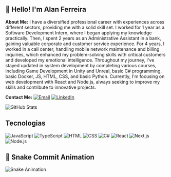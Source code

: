 ## 👋 Hello! I'm Alan Ferreira

**About Me:**
I have a diversified professional career with experiences across different sectors, providing me with a solid skill set. I worked for 1 year as a Software Development Intern, where I began applying my knowledge practically. Then, I spent 2 years as an Administrative Assistant in a bank, gaining valuable corporate and customer service experience. For 4 years, I worked in a call center, handling mobile network maintenance and billing inquiries, which enhanced my problem-solving skills with critical customers and developed my emotional intelligence. Throughout my journey, I've stayed updated in system development by completing various courses, including Game Development in Unity and Unreal, basic C# programming, basic Docker, JS, HTML, CSS, and basic Python. Currently, I'm focusing on web development with React and Node.js, always seeking to improve my skills and contribute to innovative projects.

**Contact Me:**
[![Email](https://img.shields.io/badge/Email-Alanferreira--@outlook.com-blue)](mailto:Alanferreira-@outlook.com)
[![LinkedIn](https://img.shields.io/badge/LinkedIn-devalanferreira-blue?logo=linkedin)](https://www.linkedin.com/in/devalanferreira/)

![GitHub Stats](https://github-readme-stats.vercel.app/api?username=AllanSafe&show_icons=true&theme=radical)

## Tecnologias

![JavaScript](https://img.shields.io/badge/-JavaScript-F7DF1E?logo=javascript&logoColor=black&style=flat-square)
![TypeScript](https://img.shields.io/badge/-TypeScript-007ACC?logo=typescript&logoColor=white&style=flat-square)
![HTML](https://img.shields.io/badge/-HTML5-E34F26?logo=html5&logoColor=white&style=flat-square)
![CSS](https://img.shields.io/badge/-CSS3-1572B6?logo=css3&logoColor=white&style=flat-square)
![C#](https://img.shields.io/badge/-C%23-239120?logo=c-sharp&logoColor=white&style=flat-square)
![React](https://img.shields.io/badge/-React-61DAFB?logo=react&logoColor=black&style=flat-square)
![Next.js](https://img.shields.io/badge/-Next.js-000000?logo=nextdotjs&logoColor=white&style=flat-square)
![Node.js](https://img.shields.io/badge/-Node.js-339933?logo=nodedotjs&logoColor=white&style=flat-square)

## 🐍 Snake Commit Animation

![Snake Animation](https://github.com/AllanSafe/snake_game/blob/output/github-contribution-grid-snake.svg)
